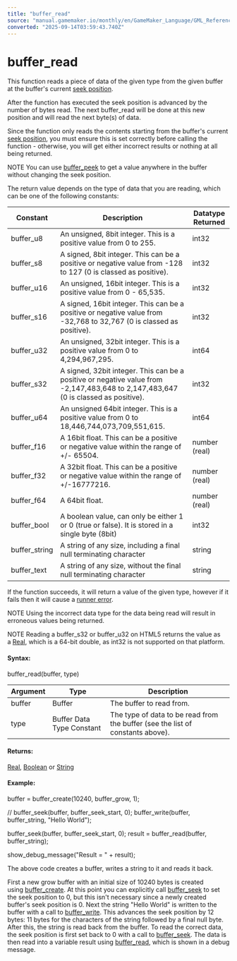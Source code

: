```yaml
---
title: "buffer_read"
source: "manual.gamemaker.io/monthly/en/GameMaker_Language/GML_Reference/Buffers/buffer_read.htm"
converted: "2025-09-14T03:59:43.740Z"
---
```


# buffer\_read

This function reads a piece of data of the given type from the given buffer at the buffer's current [seek position](buffer_seek.md).

After the function has executed the seek position is advanced by the number of bytes read. The next buffer\_read will be done at this new position and will read the next byte(s) of data.

Since the function only reads the contents starting from the buffer's current [seek position](buffer_seek.md), you must ensure this is set correctly before calling the function - otherwise, you will get either incorrect results or nothing at all being returned.

NOTE You can use [buffer\_peek](buffer_peek.md) to get a value anywhere in the buffer without changing the seek position.

The return value depends on the type of data that you are reading, which can be one of the following constants:

| Constant | Description | Datatype Returned |
| --- | --- | --- |
| buffer_u8 | An unsigned, 8bit integer. This is a positive value from 0 to 255. | int32 |
| buffer_s8 | A signed, 8bit integer. This can be a positive or negative value from -128 to 127 (0 is classed as positive). | int32 |
| buffer_u16 | An unsigned, 16bit integer. This is a positive value from 0 - 65,535. | int32 |
| buffer_s16 | A signed, 16bit integer. This can be a positive or negative value from -32,768 to 32,767 (0 is classed as positive). | int32 |
| buffer_u32 | An unsigned, 32bit integer. This is a positive value from 0 to 4,294,967,295. | int64 |
| buffer_s32 | A signed, 32bit integer. This can be a positive or negative value from -2,147,483,648 to 2,147,483,647 (0 is classed as positive). | int32 |
| buffer_u64 | An unsigned 64bit integer. This is a positive value from 0 to 18,446,744,073,709,551,615. | int64 |
| buffer_f16 | A 16bit float. This can be a positive or negative value within the range of +/- 65504. | number (real) |
| buffer_f32 | A 32bit float. This can be a positive or negative value within the range of +/-16777216. | number (real) |
| buffer_f64 | A 64bit float. | number (real) |
| buffer_bool | A boolean value, can only be either 1 or 0 (true or false). It is stored in a single byte (8bit) | int32 |
| buffer_string | A string of any size, including a final null terminating character | string |
| buffer_text | A string of any size, without the final null terminating character | string |

If the function succeeds, it will return a value of the given type, however if it fails then it will cause a [runner error](../../../Additional_Information/Errors/Runner_Errors.md).

NOTE Using the incorrect data type for the data being read will result in erroneous values being returned.

NOTE Reading a buffer\_s32 or buffer\_u32 on HTML5 returns the value as a [Real](../../GML_Overview/Data_Types.md), which is a 64-bit double, as int32 is not supported on that platform.

#### Syntax:

buffer\_read(buffer, type)

| Argument | Type | Description |
| --- | --- | --- |
| buffer | Buffer | The buffer to read from. |
| type | Buffer Data Type Constant | The type of data to be read from the buffer (see the list of constants above). |

#### Returns:

[Real](../../GML_Overview/Data_Types.md), [Boolean](../../GML_Overview/Data_Types.md) or [String](../../GML_Overview/Data_Types.md)

#### Example:

buffer = buffer\_create(10240, buffer\_grow, 1);

// buffer\_seek(buffer, buffer\_seek\_start, 0);
buffer\_write(buffer, buffer\_string, "Hello World");

buffer\_seek(buffer, buffer\_seek\_start, 0);
result = buffer\_read(buffer, buffer\_string);

show\_debug\_message("Result = " + result);

The above code creates a buffer, writes a string to it and reads it back.

First a new grow buffer with an initial size of 10240 bytes is created using [buffer\_create](buffer_create.md). At this point you can explicitly call [buffer\_seek](buffer_seek.md) to set the seek position to 0, but this isn't necessary since a newly created buffer's seek position is 0. Next the string "Hello World" is written to the buffer with a call to [buffer\_write](../../../../../../GameMaker_Language/GML_Reference/Buffers/buffer_write.md). This advances the seek position by 12 bytes: 11 bytes for the characters of the string followed by a final null byte. After this, the string is read back from the buffer. To read the correct data, the seek position is first set back to 0 with a call to [buffer\_seek](buffer_seek.md). The data is then read into a variable result using [buffer\_read](buffer_read.md), which is shown in a debug message.